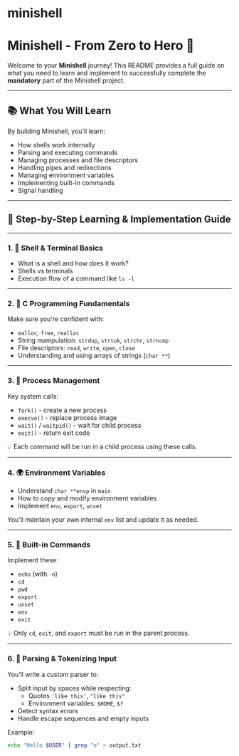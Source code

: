 # minishell
# Minishell - From Zero to Hero 🚀

Welcome to your **Minishell** journey! This README provides a full guide on what you need to learn and implement to successfully complete the **mandatory** part of the Minishell project.

---

## 📚 What You Will Learn

By building Minishell, you’ll learn:
- How shells work internally
- Parsing and executing commands
- Managing processes and file descriptors
- Handling pipes and redirections
- Managing environment variables
- Implementing built-in commands
- Signal handling

---

## 🧠 Step-by-Step Learning & Implementation Guide

---

### 1. 🧵 Shell & Terminal Basics
- What is a shell and how does it work?
- Shells vs terminals
- Execution flow of a command like `ls -l`

---

### 2. 🧠 C Programming Fundamentals
Make sure you're confident with:
- `malloc`, `free`, `realloc`
- String manipulation: `strdup`, `strtok`, `strchr`, `strncmp`
- File descriptors: `read`, `write`, `open`, `close`
- Understanding and using arrays of strings (`char **`)

---

### 3. 🔄 Process Management
Key system calls:
- `fork()` - create a new process
- `execve()` - replace process image
- `wait()` / `waitpid()` - wait for child process
- `exit()` - return exit code

💡 Each command will be run in a child process using these calls.

---

### 4. 🌍 Environment Variables
- Understand `char **envp` in `main`
- How to copy and modify environment variables
- Implement `env`, `export`, `unset`

You’ll maintain your own internal `env` list and update it as needed.

---

### 5. 🧰 Built-in Commands
Implement these:
- `echo` (with `-n`)
- `cd`
- `pwd`
- `export`
- `unset`
- `env`
- `exit`

💡 Only `cd`, `exit`, and `export` must be run in the parent process.

---

### 6. 🧹 Parsing & Tokenizing Input
You’ll write a custom parser to:
- Split input by spaces while respecting:
  - Quotes `'like this'`, `"like this"`
  - Environment variables: `$HOME`, `$?`
- Detect syntax errors
- Handle escape sequences and empty inputs

Example:
```bash
echo "Hello $USER" | grep "o" > output.txt

